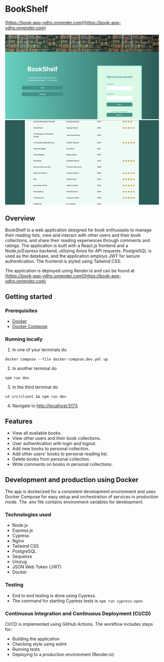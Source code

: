 # BookShelf

[https://book-app-vdho.onrender.com](https://book-app-vdho.onrender.com)

![BookShelf landing](src/client/public/landingPage.png)  ![BookShelf allBooks](src/client/public/allBooksPage.png)

## Overview

BookShelf is a web application designed for book enthusiasts to manage their reading lists, view and interact with other users and their book collections, and share their reading experiences through comments and ratings. The application is built with a React.js frontend and a Node.js/Express backend, utilizing Axios for API requests. PostgreSQL is used as the database, and the application employs JWT for secure authentication. The frontend is styled using Tailwind CSS.

The application is deployed using Render.io and can be found at [https://book-app-vdho.onrender.com](https://book-app-vdho.onrender.com)

## Getting started

### Prerequisites
- [Docker](https://docs.docker.com/engine/install/)
- [Docker Compose](https://docs.docker.com/compose/install/)

### Running locally

1. In one of your terminals do
```
docker compose --file docker-compose.dev.yml up
```

2. In another terminal do
```
npm run dev
```

3. In the third terminal do
```
cd src/client && npm run dev
```

4. Navigate to [http://localhost:5173](http://localhost:5173)

## Features
- View all available books.
- View other users and their book collections.
- User authentication with login and logout.
- Add new books to personal collection.
- Add other users' books to personal reading list.
- Delete books from personal collection.
- Write comments on books in personal collections.

## Development and production using Docker

The app is dockerized for a consistent development environment and uses Docker Compose for easy setup and orchestration of services in production mode. The .env file contains environment variables for development.

### Technologies used
- Node.js
- Express.js
- Cypress
- Nginx
- Tailwind CSS
- PostgreSQL
- Sequelize
- Umzug
- JSON Web Token (JWT)
- Docker

### Testing 
- End to end testing is done using Cypress. 
- The command for starting Cypress tests is `npm run cypress:open`

### Continuous Integration and Continuous Deployment (CI/CD)

CI/CD is implemented using GitHub Actions. The workflow includes steps for:

- Building the application
- Checking style using eslint
- Running tests
- Deploying to a production environment (Render.io)

